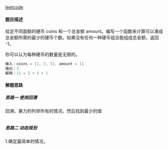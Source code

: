 [leetcode](https://leetcode-cn.com/problems/coin-change/)

#### 题目描述

给定不同面额的硬币 coins 和一个总金额 amount。编写一个函数来计算可以凑成总金额所需的最少的硬币个数。如果没有任何一种硬币组合能组成总金额，返回 -1。

你可以认为每种硬币的数量是无限的。

```java
输入：coins = [1, 2, 5], amount = 11
输出：3 
解释：11 = 5 + 5 + 1
```

#### 解题思路

##### 思路一 使用回溯

回溯，暴力的列举所有的情况，然后找到最少的值

```

```

##### 思路二 动态规划

1.确定最简单的情况，